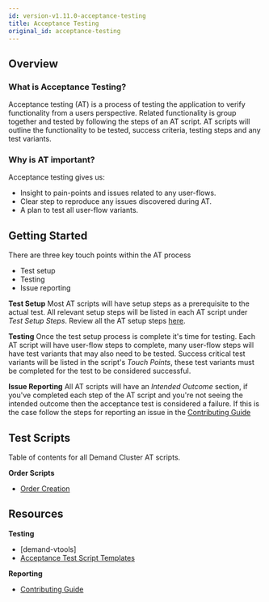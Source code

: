 ```yaml
---
id: version-v1.11.0-acceptance-testing
title: Acceptance Testing
original_id: acceptance-testing
---
```


## Overview

### What is Acceptance Testing?

Acceptance testing (AT) is a process of testing the application to verify functionality from a users perspective. Related functionality is group together and tested by following the steps of an AT script. AT scripts will outline the functionality to be tested, success criteria, testing steps and any test variants.

### Why is AT important?

Acceptance testing gives us:
- Insight to pain-points and issues related to any user-flows.
- Clear step to reproduce any issues discovered during AT.
- A plan to test all user-flow variants.

## Getting Started
There are three key touch points within the AT process
- Test setup
- Testing
- Issue reporting

**Test Setup** Most AT scripts will have setup steps as a prerequisite to the actual test. All relevant setup steps will be listed in each AT script under _Test Setup Steps_. Review all the AT setup steps [here](test-setup.md).

**Testing** Once the test setup process is complete it's time for testing. Each AT script will have user-flow steps to complete, many user-flow steps will have test variants that may also need to be tested. Success critical test variants will be listed in the script's _Touch Points_, these test variants must be completed for the test to be considered successful.

**Issue Reporting** All AT scripts will have an _Intended Outcome_ section, if you've completed each step of the AT script and you're not seeing the intended outcome then the acceptance test is considered a failure. If this is the case follow the steps for reporting an issue in the [Contributing Guide](https://docs.demandcluster.com/demand-cs/trunk/contributing-to-demand#step-2-find-or-open-an-issue)

## Test Scripts
Table of contents for all Demand Cluster AT scripts.

**Order Scripts**
- [Order Creation](order-creation.md)


<!--
 - [Order Fulfillment](acceptance-testing/scripts/order-fulfillment.md)
 - [Order Canceling](acceptance-testing/scripts/order-canceling.md)
 - [Order Refunding](acceptance-testing/scripts/order-refunding.md)
-->

## Resources
**Testing**
- [demand-vtools]
- [Acceptance Test Script Templates](script-template.md)

**Reporting**
- [Contributing Guide](https://docs.demandcluster.com/demand-cs/trunk/contributing-to-demand)
